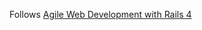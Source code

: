 Follows [Agile Web Development with Rails 4](https://pragprog.com/book/rails4/agile-web-development-with-rails-4)
